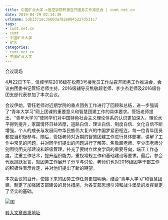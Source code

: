 ```yaml
---
title: 中国矿业大学->信控学院积极召开团务工作推进会 | cumt.net.cn
date: 2019-04-29 02:14:39
urlname: 5db3371ac3a60da782e0045227d531c7
tags: 
- cumt.net.cn
- cumt
- 中国矿业大学
- 矿大
categories:
- cumt.net.cn
- 中国矿业大学
---
```


会议现场

4月22日下午，信控学院2016级在松苑3号楼党员工作站召开团务工作推进会，会议由团委书记管钰老师主持，2016级辅导员焦敬超老师、李少杰老师及2016级各团支部代表参加了本次会议。

会议伊始，管钰老师对近期学院的重点团务工作进行了回顾和总结，进一步强调了“青年大学习”网上团课的重要意义和智慧团建工作的具体要求。管钰老师提出，“青年大学习”使同学们对中国特色社会主义理论体系的认识更加深入，理论水平得到提升，家国情怀日益浓厚，道路自信、理论自信、制度自信、文化自信不断增强，个人的成长与发展同中华民族伟大复兴的中国梦紧密相连，每一位青年团员都应当积极参与。随后，管钰老师对近期的智慧团建工作进行具体部署，讲解了工作中常见的问题，并对同学们提出的问题进行了解答。焦敬超老师、李少杰老师分别围绕团支部建设和班级管理，补充了要树立优良学风的重要导向，端正工作态度，注重工作艺术，提升组织能力，重视常规工作和基础建设等要求。最后，参会代表踊跃发言，就团务工作展开了分享与讨论，老师们也对2016级团学干部工作的积极性表示肯定，并对他们提出了新的期望。

本次会议的召开，使接下来的团务工作任务更加明确，结合“青年大学习”和智慧团建，制定了加强团支部建设的具体措施，为各支部思想引领和战斗堡垒的发挥奠定了坚实的基础。

![图](http://xwzx.cumt.edu.cn/_upload/article/images/b0/d4/624f41db44b6b46a6be2e1f0b8cc/a04c88e4-3fc6-41f9-930c-40d6010003d4.png)

[转入文章首发地址](http://xwzx.cumt.edu.cn/f5/24/c523a521508/page.htm)